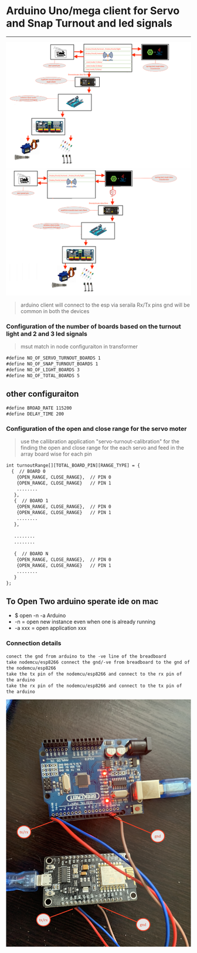 # Arduino Uno/mega client for Servo and Snap Turnout and led signals 

---

![img](../../../image/dig5.png)
![img](../../../image/dig13.png)

> arduino client will connect to the esp via seraila Rx/Tx pins 
> gnd will be common in both the devices 


### Configuration of the number of boards based on the turnout light and 2 and 3 led signals 
> msut match in node configuraiton in transformer 
```
#define NO_OF_SERVO_TURNOUT_BOARDS 1
#define NO_OF_SNAP_TURNOUT_BOARDS 1
#define NO_OF_LIGHT_BOARDS 3
#define NO_OF_TOTAL_BOARDS 5
```

## other configuraiton 
``` 
#define BROAD_RATE 115200
#define DELAY_TIME 200
```

### Configuration of the open and close range for the servo moter 
> use the callibration application "servo-turnout-calibration" for the finding the open and close range 
> for the each servo and feed in the array board wise for each pin 

```
int turnoutRange[][TOTAL_BOARD_PIN][RANGE_TYPE] = {
  {  // BOARD 0 
    {OPEN_RANGE, CLOSE_RANGE},  // PIN 0
    {OPEN_RANGE, CLOSE_RANGE}   // PIN 1
    ........
   },
   {  // BOARD 1 
    {OPEN_RANGE, CLOSE_RANGE},  // PIN 0
    {OPEN_RANGE, CLOSE_RANGE}   // PIN 1
    ........
   },
   
   ........
   ........
   
   {  // BOARD N 
    {OPEN_RANGE, CLOSE_RANGE},  // PIN 0
    {OPEN_RANGE, CLOSE_RANGE}   // PIN 1
    ........
   }
};
```


## To Open Two arduino sperate ide on mac 
* $ open -n -a Arduino
* -n = open new instance even when one is already running
* -a xxx = open application xxx

### Connection details 
```
conect the gnd from arduino to the -ve line of the breadboard 
take nodemcu/esp8266 connect the gnd/-ve from breadboard to the gnd of the nodemcu/esp8266
take the tx pin of the nodemcu/esp8266 and connect to the rx pin of the arduino 
take the rx pin of the nodemcu/esp8266 and connect to the tx pin of the arduino 

```


![img](../../../image/con.JPG)

